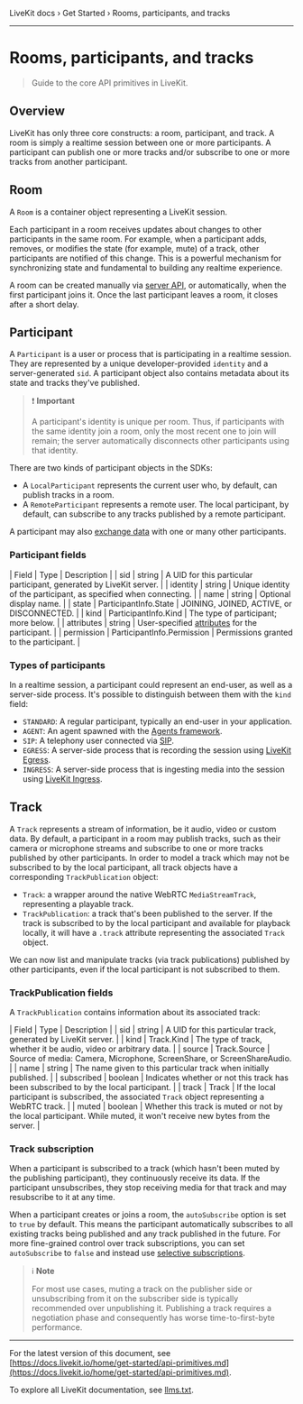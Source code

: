 LiveKit docs › Get Started › Rooms, participants, and tracks

---

# Rooms, participants, and tracks

> Guide to the core API primitives in LiveKit.

## Overview

LiveKit has only three core constructs: a room, participant, and track. A room is simply a realtime session between one or more participants. A participant can publish one or more tracks and/or subscribe to one or more tracks from another participant.

## Room

A `Room` is a container object representing a LiveKit session.

Each participant in a room receives updates about changes to other participants in the same room. For example, when a participant adds, removes, or modifies the state (for example, mute) of a track, other participants are notified of this change. This is a powerful mechanism for synchronizing state and fundamental to building any realtime experience.

A room can be created manually via [server API](https://docs.livekit.io/home/server/managing-rooms.md#create-a-room), or automatically, when the first participant joins it. Once the last participant leaves a room, it closes after a short delay.

## Participant

A `Participant` is a user or process that is participating in a realtime session. They are represented by a unique developer-provided `identity` and a server-generated `sid`. A participant object also contains metadata about its state and tracks they've published.

> ❗ **Important**
> 
> A participant's identity is unique per room. Thus, if participants with the same identity join a room, only the most recent one to join will remain; the server automatically disconnects other participants using that identity.

There are two kinds of participant objects in the SDKs:

- A `LocalParticipant` represents the current user who, by default, can publish tracks in a room.
- A `RemoteParticipant` represents a remote user. The local participant, by default, can subscribe to any tracks published by a remote participant.

A participant may also [exchange data](https://docs.livekit.io/home/client/data.md) with one or many other participants.

### Participant fields

| Field | Type | Description |
| sid | string | A UID for this particular participant, generated by LiveKit server. |
| identity | string | Unique identity of the participant, as specified when connecting. |
| name | string | Optional display name. |
| state | ParticipantInfo.State | JOINING, JOINED, ACTIVE, or DISCONNECTED. |
| kind | ParticipantInfo.Kind | The type of participant; more below. |
| attributes | string | User-specified [attributes](https://docs.livekit.io/home/client/data.md) for the participant. |
| permission | ParticipantInfo.Permission | Permissions granted to the participant. |

### Types of participants

In a realtime session, a participant could represent an end-user, as well as a server-side process. It's possible to distinguish between them with the `kind` field:

- `STANDARD`: A regular participant, typically an end-user in your application.
- `AGENT`: An agent spawned with the [Agents framework](https://docs.livekit.io/agents.md).
- `SIP`: A telephony user connected via [SIP](https://docs.livekit.io/sip.md).
- `EGRESS`: A server-side process that is recording the session using [LiveKit Egress](https://docs.livekit.io/home/egress/overview.md).
- `INGRESS`: A server-side process that is ingesting media into the session using [LiveKit Ingress](https://docs.livekit.io/home/ingress/overview.md).

## Track

A `Track` represents a stream of information, be it audio, video or custom data. By default, a participant in a room may publish tracks, such as their camera or microphone streams and subscribe to one or more tracks published by other participants. In order to model a track which may not be subscribed to by the local participant, all track objects have a corresponding `TrackPublication` object:

- `Track`: a wrapper around the native WebRTC `MediaStreamTrack`, representing a playable track.
- `TrackPublication`: a track that's been published to the server. If the track is subscribed to by the local participant and available for playback locally, it will have a `.track` attribute representing the associated `Track` object.

We can now list and manipulate tracks (via track publications) published by other participants, even if the local participant is not subscribed to them.

### TrackPublication fields

A `TrackPublication` contains information about its associated track:

| Field | Type | Description |
| sid | string | A UID for this particular track, generated by LiveKit server. |
| kind | Track.Kind | The type of track, whether it be audio, video or arbitrary data. |
| source | Track.Source | Source of media: Camera, Microphone, ScreenShare, or ScreenShareAudio. |
| name | string | The name given to this particular track when initially published. |
| subscribed | boolean | Indicates whether or not this track has been subscribed to by the local participant. |
| track | Track | If the local participant is subscribed, the associated `Track` object representing a WebRTC track. |
| muted | boolean | Whether this track is muted or not by the local participant. While muted, it won't receive new bytes from the server. |

### Track subscription

When a participant is subscribed to a track (which hasn't been muted by the publishing participant), they continuously receive its data. If the participant unsubscribes, they stop receiving media for that track and may resubscribe to it at any time.

When a participant creates or joins a room, the `autoSubscribe` option is set to `true` by default. This means the participant automatically subscribes to all existing tracks being published and any track published in the future. For more fine-grained control over track subscriptions, you can set `autoSubscribe` to `false` and instead use [selective subscriptions](https://docs.livekit.io/home/client/receive.md#selective-subscription).

> ℹ️ **Note**
> 
> For most use cases, muting a track on the publisher side or unsubscribing from it on the subscriber side is typically recommended over unpublishing it. Publishing a track requires a negotiation phase and consequently has worse time-to-first-byte performance.

---


For the latest version of this document, see [https://docs.livekit.io/home/get-started/api-primitives.md](https://docs.livekit.io/home/get-started/api-primitives.md).

To explore all LiveKit documentation, see [llms.txt](https://docs.livekit.io/llms.txt).
